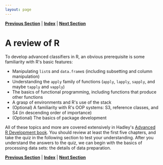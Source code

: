 ```yaml
---
layout: page
---
```



**[Previous Section](setting_up_your_development_environment.html)** | **[Index](../index.html)** | **[Next Section](review_quiz.html)**

A review of R
======

To develop advanced classifiers in R, an obvious prerequisite is some familiarity with R's basic
features:

* Manipulating `list`s and `data.frame`s (including subsetting and column manipulation)
* Understanding the `apply` family of functions (`apply`, `lapply`, `sapply`, and maybe `tapply` and `vapply`)
* The basics of functional programming, including functions that produce other functions
* A grasp of environments and R's use of the stack
* (Optional) A familiarity with R's OOP systems: S3, reference classes, and S4 (in descending order of importance)
* (Optional) The basics of package development

All of these topics and more are covered extensively in Hadley's
[Advanced R Development book](http://adv-r.had.co.nz). You should review at least the first five chapters,
and take the quiz in the following section to test your understanding. After you understand the answers to the quiz,
we can begin with the basics of processing data sets: the details of data preparation.

**[Previous Section](setting_up_your_development_environment.html)** | **[Index](../index.html)** | **[Next Section](review_quiz.html)**


